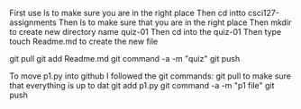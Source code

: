 First use ls to make sure you are in the right place
Then cd intto csci127-assignments
Then ls to make sure that you are in the right place
Then mkdir to create new directory name quiz-01
Then cd into the quiz-01
Then type touch Readme.md to create the new file

git pull
git add Readme.md 
git command -a -m "quiz" 
git push 


To move p1.py into github I followed the git commands:
git pull to make sure that everything is up to dat 
git add p1.py
git command -a -m "p1 file"
git push
